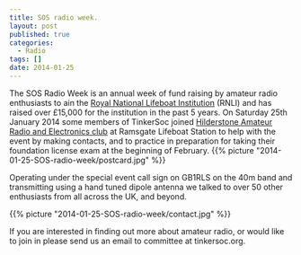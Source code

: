 ```yaml
---
title: SOS radio week.
layout: post
published: true
categories:
  - Radio
tags: []
date: 2014-01-25
---
```


The SOS Radio Week is an annual week of fund raising by amateur radio
enthusiasts to ain the  [Royal National Lifeboat
Institution](http://www.rnli.org.uk/) (RNLI) and has raised over £15,000 for
the institution in the past 5 years.  On Saturday 25th January 2014 some
members of TinkerSoc joined [Hilderstone Amateur Radio and Electronics
club](www.g0hrs.org/) at Ramsgate Lifeboat Station to help with the event by
making contacts, and to practice in preparation for taking their foundation
license exam at the beginning of February.
{{% picture "2014-01-25-SOS-radio-week/postcard.jpg" %}}

Operating under the special event call sign on GB1RLS on the 40m band and
transmitting using a hand tuned dipole antenna we talked to over 50 other
enthusiasts from all across the UK, and beyond.  

{{% picture "2014-01-25-SOS-radio-week/contact.jpg" %}}

If you are interested in finding out more about amateur radio, or would like to
join in please send us an email to committee at tinkersoc.org.
